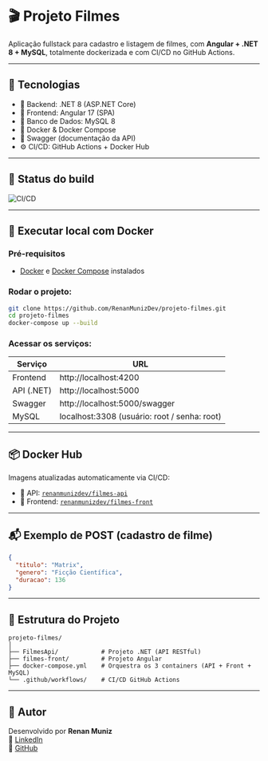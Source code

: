 # 🎬 Projeto Filmes

Aplicação fullstack para cadastro e listagem de filmes, com **Angular + .NET 8 + MySQL**, totalmente dockerizada e com CI/CD no GitHub Actions.

---

## 🚀 Tecnologias

- 🔧 Backend: .NET 8 (ASP.NET Core)
- 🎨 Frontend: Angular 17 (SPA)
- 🐬 Banco de Dados: MySQL 8
- 🐳 Docker & Docker Compose
- 🧪 Swagger (documentação da API)
- ⚙️ CI/CD: GitHub Actions + Docker Hub

---

## 🐙 Status do build

![CI/CD](https://github.com/RenanMunizDev/projeto-filmes/actions/workflows/ci-cd.yml/badge.svg)

---

## 🧪 Executar local com Docker

### Pré-requisitos

- [Docker](https://www.docker.com/) e [Docker Compose](https://docs.docker.com/compose/) instalados

### Rodar o projeto:

```bash
git clone https://github.com/RenanMunizDev/projeto-filmes.git
cd projeto-filmes
docker-compose up --build
```

### Acessar os serviços:

| Serviço     | URL                      |
|-------------|--------------------------|
| Frontend    | http://localhost:4200    |
| API (.NET)  | http://localhost:5000    |
| Swagger     | http://localhost:5000/swagger |
| MySQL       | localhost:3308 (usuário: root / senha: root) |

---

## 📦 Docker Hub

Imagens atualizadas automaticamente via CI/CD:

- 📁 API: [`renanmunizdev/filmes-api`](https://hub.docker.com/r/renanmunizdev/filmes-api)
- 🎨 Frontend: [`renanmunizdev/filmes-front`](https://hub.docker.com/r/renanmunizdev/filmes-front)

---

## 📬 Exemplo de POST (cadastro de filme)

```json
{
  "titulo": "Matrix",
  "genero": "Ficção Científica",
  "duracao": 136
}
```

---

## 📁 Estrutura do Projeto

```
projeto-filmes/
│
├── FilmesApi/            # Projeto .NET (API RESTful)
├── filmes-front/         # Projeto Angular
├── docker-compose.yml    # Orquestra os 3 containers (API + Front + MySQL)
└── .github/workflows/    # CI/CD GitHub Actions
```

---

## 📌 Autor

Desenvolvido por **Renan Muniz**  
🔗 [LinkedIn](https://www.linkedin.com/in/renanmuniz86/)  
🐙 [GitHub](https://github.com/RenanMunizDev)
